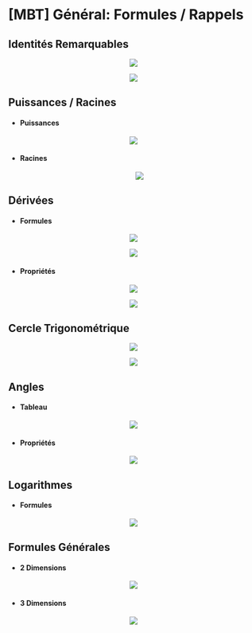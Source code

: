 # [MBT] Général: Formules / Rappels

## Identités Remarquables
    
<p align="center"><img src="https://raw.githubusercontent.com/gottburgm/Share/master/Images/MBT/General/IDENTITES_REMARQUABLES.png" /></p>
    
<p align="center"><img src="https://raw.githubusercontent.com/gottburgm/Share/master/Images/MBT/General/IDENTITES2.png" /></p>


## Puissances / Racines
   
   * #### Puissances
   
   <p align="center"><img src="https://raw.githubusercontent.com/gottburgm/Share/master/Images/MBT/General/puissances.png" /></p>
    
   * #### Racines
    
     <p align="center"><img src="https://raw.githubusercontent.com/gottburgm/Share/master/Images/MBT/General/RACINES.png" /></p>


## Dérivées


   * #### Formules
    
   <p align="center"><img src="https://raw.githubusercontent.com/gottburgm/Share/master/Images/MBT/General/DERIVEE_1.png" /></p>
    
   <p align="center"><img src="https://raw.githubusercontent.com/gottburgm/Share/master/Images/MBT/General/DERIVEE_0.png" /></p>
    
    
   * #### Propriétés
    
   <p align="center"><img src="https://raw.githubusercontent.com/gottburgm/Share/master/Images/MBT/General/DERIVEE_2.png" /></p>
    
   <p align="center"><img src="https://raw.githubusercontent.com/gottburgm/Share/master/Images/MBT/General/DERIVEE_3.png" /></p>
    

## Cercle Trigonométrique
    
<p align="center"><img src="https://raw.githubusercontent.com/gottburgm/Share/master/PGITF/Images/CERCLE_TRIGONOMETRIQUE.jpg" /></p>

<p align="center"><img src="https://raw.githubusercontent.com/gottburgm/Share/master/PGITF/Images/CERCLE_TRIGONOMETRIQUE2.jpg" /></p>


## Angles


   * #### Tableau
    
   <p align="center"><img src="https://raw.githubusercontent.com/gottburgm/Share/master/Images/MBT/General/ANGLES.png" /></p>
    
   * #### Propriétés
    
   <p align="center"><img src="https://raw.githubusercontent.com/gottburgm/Share/master/Images/MBT/General/ANGLES_PROP.png" /></p>
    

## Logarithmes

   * #### Formules

   <p align="center"><img src="https://raw.githubusercontent.com/gottburgm/Share/master/PGITF/Images/FORMULES_LOG.png" /></p>


## Formules Générales

   * #### 2 Dimensions
   
   <p align="center"><img src="https://raw.githubusercontent.com/gottburgm/Share/master/PGITF/Images/FORMULES_AIRE.gif" /></p>
   
   * #### 3 Dimensions
   
   <p align="center"><img src="https://raw.githubusercontent.com/gottburgm/Share/master/PGITF/Images/FORMULES_VOLUME.gif" /></p>
   
